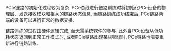 
PCIe链路的初始化过程较为复杂. PCe总线进行链路训练时将初始化PCe设备的物理层、发送接收模块和相关的链路状态信息, 当链路训练成功结束后, PCe链路两端的设备可以进行正常的数据交换.

链路训练的过程由硬件逻辑完成, 而无需系统软件的参与. 此外当PCe设备从低功耗状态返回到正常工作模式时, 或者PCle链路出现某些错误时, PCe链路也需要重新进行链路训练.